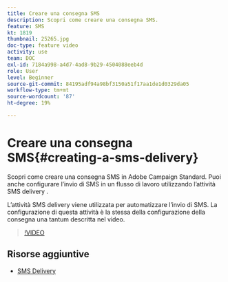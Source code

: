 ```yaml
---
title: Creare una consegna SMS
description: Scopri come creare una consegna SMS.
feature: SMS
kt: 1819
thumbnail: 25265.jpg
doc-type: feature video
activity: use
team: DOC
exl-id: 7184a998-a4d7-4ad8-9b29-4504088eeb4d
role: User
level: Beginner
source-git-commit: 84195adf94a98bf3150a51f17aa1de1d0329da05
workflow-type: tm+mt
source-wordcount: '87'
ht-degree: 19%

---
```


# Creare una consegna SMS{#creating-a-sms-delivery}

Scopri come creare una consegna SMS in Adobe Campaign Standard. Puoi anche configurare l’invio di SMS in un flusso di lavoro utilizzando l’attività SMS delivery .

L’attività SMS delivery viene utilizzata per automatizzare l’invio di SMS. La configurazione di questa attività è la stessa della configurazione della consegna una tantum descritta nel video.

>[!VIDEO](https://video.tv.adobe.com/v/25265/?quality=12)

## Risorse aggiuntive

* [SMS Delivery](https://experienceleague.adobe.com/docs/campaign-standard/using/managing-processes-and-data/channel-activities/sms-delivery.html?lang=en)
